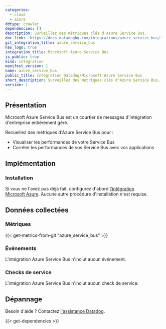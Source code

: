 ```yaml
---
categories:
  - cloud
  - azure
ddtype: crawler
dependencies: []
description: Surveillez des métriques clés d'Azure Service Bus.
doc_link: 'https://docs.datadoghq.com/integrations/azure_service_bus/'
git_integration_title: azure_service_bus
has_logo: true
integration_title: Microsoft Azure Service Bus
is_public: true
kind: integration
manifest_version: 1
name: azure_service_bus
public_title: Intégration Datadog/Microsoft Azure Service Bus
short_description: Surveillez des métriques clés d'Azure Service Bus.
version: 1
---
```

## Présentation
Microsoft Azure Service Bus est un courtier de messages d'intégration d'entreprise entièrement géré.

Recueillez des métriques d'Azure Service Bus pour :

* Visualiser les performances de votre Service Bus
* Corréler les performances de vos Service Bus avec vos applications

## Implémentation
### Installation

Si vous ne l'avez pas déjà fait, configurez d'abord [l'intégration Microsoft Azure][1]. Aucune autre procédure d'installation n'est requise.

## Données collectées
### Métriques
{{< get-metrics-from-git "azure_service_bus" >}}


### Événements
L'intégration Azure Service Bus n'inclut aucun événement.

### Checks de service
L'intégration Azure Service Bus n'inclut aucun check de service.

## Dépannage
Besoin d'aide ? Contactez [l'assistance Datadog][3].

[1]: https://docs.datadoghq.com/fr/integrations/azure/
[2]: https://github.com/DataDog/dogweb/blob/prod/integration/azure_service_bus/azure_service_bus_metadata.csv
[3]: https://docs.datadoghq.com/fr/help/


{{< get-dependencies >}}